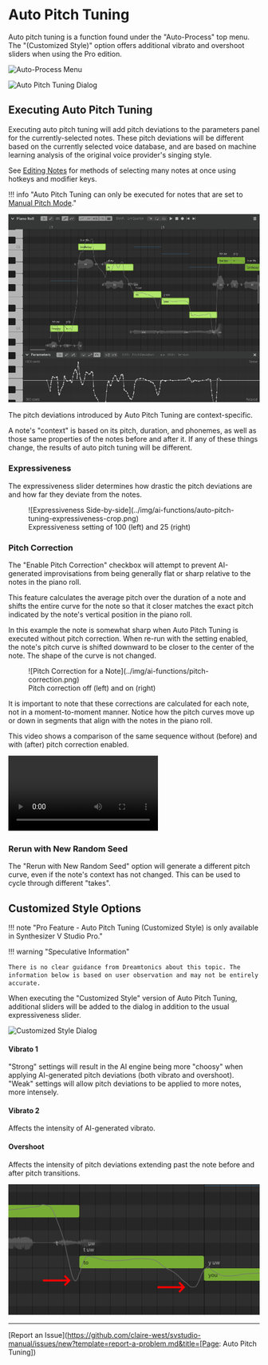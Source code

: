 # Auto Pitch Tuning

Auto pitch tuning is a function found under the "Auto-Process" top menu. The "(Customized Style)" option offers additional vibrato and overshoot sliders when using the Pro edition.

![Auto-Process Menu](../img/ai-functions/auto-pitch-tuning-option.png)

![Auto Pitch Tuning Dialog](../img/ai-functions/auto-pitch-tuning-dialog.png)

## Executing Auto Pitch Tuning

Executing auto pitch tuning will add pitch deviations to the parameters panel for the currently-selected notes. These pitch deviations will be different based on the currently selected voice database, and are based on machine learning analysis of the original voice provider's singing style.

See [Editing Notes](../quickstart/editing-notes.md#selecting-notes) for methods of selecting many notes at once using hotkeys and modifier keys.

!!! info "Auto Pitch Tuning can only be executed for notes that are set to [Manual Pitch Mode](../advanced/pitch-mode-manual.md)."

![Auto Pitch Tuning](../img/ai-functions/auto-pitch-tuning.png)

The pitch deviations introduced by Auto Pitch Tuning are context-specific.

A note's "context" is based on its pitch, duration, and phonemes, as well as those same properties of the notes before and after it. If any of these things change, the results of auto pitch tuning will be different.

### Expressiveness
The expressiveness slider determines how drastic the pitch deviations are and how far they deviate from the notes.

<figure markdown>
  ![Expressiveness Side-by-side](../img/ai-functions/auto-pitch-tuning-expressiveness-crop.png)
  <figcaption>Expressiveness setting of 100 (left) and 25 (right)</figcaption>
</figure>

### Pitch Correction

The "Enable Pitch Correction" checkbox will attempt to prevent AI-generated improvisations from being generally flat or sharp relative to the notes in the piano roll.

This feature calculates the average pitch over the duration of a note and shifts the entire curve for the note so that it closer matches the exact pitch indicated by the note's vertical position in the piano roll.

In this example the note is somewhat sharp when Auto Pitch Tuning is executed without pitch correction. When re-run with the setting enabled, the note's pitch curve is shifted downward to be closer to the center of the note. The shape of the curve is not changed.

<figure markdown>
  ![Pitch Correction for a Note](../img/ai-functions/pitch-correction.png)
  <figcaption>Pitch correction off (left) and on (right)</figcaption>
</figure>

It is important to note that these corrections are calculated for each note, not in a moment-to-moment manner. Notice how the pitch curves move up or down in segments that align with the notes in the piano roll.

This video shows a comparison of the same sequence without (before) and with (after) pitch correction enabled.

![type:video](../img/ai-functions/pitch-correction.mp4)

### Rerun with New Random Seed

The "Rerun with New Random Seed" option will generate a different pitch curve, even if the note's context has not changed. This can be used to cycle through different "takes".

## Customized Style Options

!!! note "Pro Feature - Auto Pitch Tuning (Customized Style) is only available in Synthesizer V Studio Pro."

!!! warning "Speculative Information"

    There is no clear guidance from Dreamtonics about this topic. The information below is based on user observation and may not be entirely accurate.

When executing the "Customized Style" version of Auto Pitch Tuning, additional sliders will be added to the dialog in addition to the usual expressiveness slider.

![Customized Style Dialog](../img/ai-functions/auto-pitch-tuning-customized-style.png)

#### Vibrato 1

"Strong" settings will result in the AI engine being more "choosy" when applying AI-generated pitch deviations (both vibrato and overshoot). "Weak" settings will allow pitch deviations to be applied to more notes, more intensely.

#### Vibrato 2

Affects the intensity of AI-generated vibrato.

#### Overshoot

Affects the intensity of pitch deviations extending past the note before and after pitch transitions.

![Overshoot](../img/ai-functions/overshoot.png)


---

[Report an Issue](https://github.com/claire-west/svstudio-manual/issues/new?template=report-a-problem.md&title=[Page: Auto Pitch Tuning])